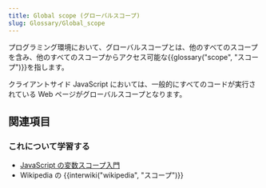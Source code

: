 ```yaml
---
title: Global scope (グローバルスコープ)
slug: Glossary/Global_scope
---
```

プログラミング環境において、グローバルスコープとは、他のすべてのスコープを含み、他のすべてのスコープからアクセス可能な{{glossary("scope", "スコープ")}}を指します。

クライアントサイド JavaScript においては、一般的にすべてのコードが実行されている Web ページがグローバルスコープとなります。

## 関連項目

### これについて学習する

- [JavaScript の変数スコープ入門](/ja/docs/Web/JavaScript/Guide/Grammar_and_types#Variable_scope)
- Wikipedia の {{interwiki("wikipedia", "スコープ")}}
